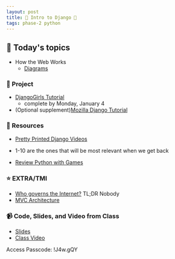 ```yaml
---
layout: post
title: 🐴 Intro to Django 🐴 
tags: phase-2 python
---
```


## 📅 Today's topics

- How the Web Works
    - [Diagrams](https://docs.google.com/presentation/d/17DzVQwmDKFo7jbwIwXdeecSLqbUphNweEC8_tC6mGNY/edit?usp=sharing)

### 🎯  Project

- [DjangoGirls Tutorial](https://tutorial.djangogirls.org/en/)
    - complete by Monday, January 4
- (Optional supplement)[Mozilla Django Tutorial](https://developer.mozilla.org/en-US/docs/Learn/Server-side/Django/Tutorial_local_library_website)

### 🔖 Resources

* [Pretty Printed Django Videos](https://www.youtube.com/playlist?list=PLXmMXHVSvS-DQfOsQdXkzEZyD0Vei7PKf)
- 1-10 are the ones that will be most relevant when we get back
* [Review Python with Games](https://learn.arcade.academy/)

### ⭐️ EXTRA/TMI
* [Who governs the Internet?]((https://news.brown.edu/articles/2014/12/savage)) TL;DR Nobody
* [MVC Architecture](https://towardsdatascience.com/everything-you-need-to-know-about-mvc-architecture-3c827930b4c1)


### 📹 Code, Slides, and Video from Class

* [Slides](https://github.com/momentum-pt-team-1/notes/blob/main/intro_django.md)
* [Class Video](https://us02web.zoom.us/rec/share/PBpf7fJW0FOxrljv_Zr6pSk3BV26WqRpe2DlMwQYk2Bl-63MjZEsVQeyRSdDI9E.q6PAw3nOchXSeP0r)

Access Passcode: !J4w.gQY


